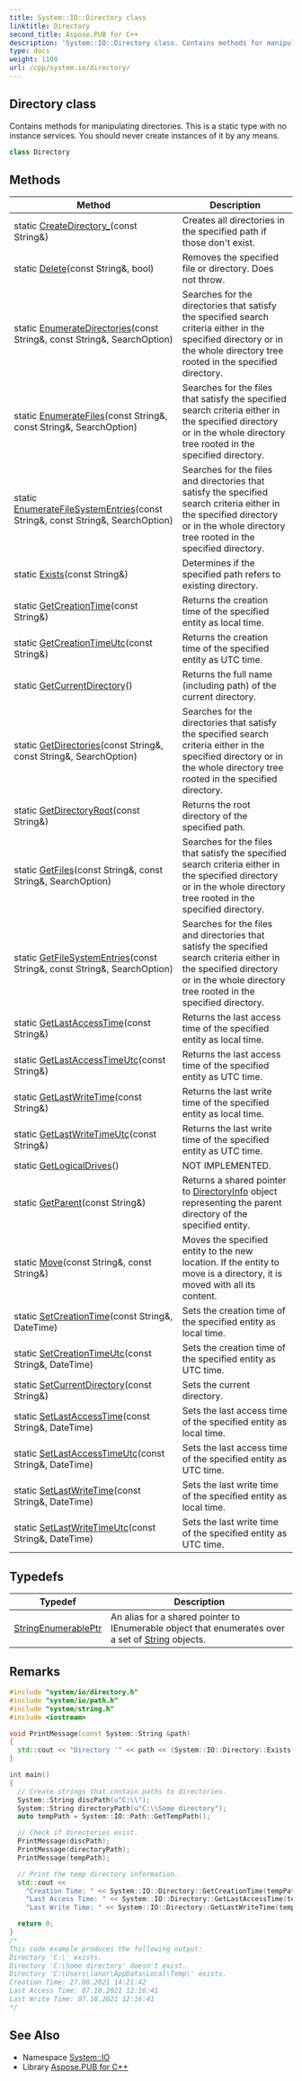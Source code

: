 ```yaml
---
title: System::IO::Directory class
linktitle: Directory
second_title: Aspose.PUB for C++
description: 'System::IO::Directory class. Contains methods for manipulating directories. This is a static type with no instance services. You should never create instances of it by any means in C++.'
type: docs
weight: 1100
url: /cpp/system.io/directory/
---
```

## Directory class


Contains methods for manipulating directories. This is a static type with no instance services. You should never create instances of it by any means.

```cpp
class Directory
```

## Methods

| Method | Description |
| --- | --- |
| static [CreateDirectory_](./createdirectory_/)(const String\&) | Creates all directories in the specified path if those don't exist. |
| static [Delete](./delete/)(const String\&, bool) | Removes the specified file or directory. Does not throw. |
| static [EnumerateDirectories](./enumeratedirectories/)(const String\&, const String\&, SearchOption) | Searches for the directories that satisfy the specified search criteria either in the specified directory or in the whole directory tree rooted in the specified directory. |
| static [EnumerateFiles](./enumeratefiles/)(const String\&, const String\&, SearchOption) | Searches for the files that satisfy the specified search criteria either in the specified directory or in the whole directory tree rooted in the specified directory. |
| static [EnumerateFileSystemEntries](./enumeratefilesystementries/)(const String\&, const String\&, SearchOption) | Searches for the files and directories that satisfy the specified search criteria either in the specified directory or in the whole directory tree rooted in the specified directory. |
| static [Exists](./exists/)(const String\&) | Determines if the specified path refers to existing directory. |
| static [GetCreationTime](./getcreationtime/)(const String\&) | Returns the creation time of the specified entity as local time. |
| static [GetCreationTimeUtc](./getcreationtimeutc/)(const String\&) | Returns the creation time of the specified entity as UTC time. |
| static [GetCurrentDirectory](./getcurrentdirectory/)() | Returns the full name (including path) of the current directory. |
| static [GetDirectories](./getdirectories/)(const String\&, const String\&, SearchOption) | Searches for the directories that satisfy the specified search criteria either in the specified directory or in the whole directory tree rooted in the specified directory. |
| static [GetDirectoryRoot](./getdirectoryroot/)(const String\&) | Returns the root directory of the specified path. |
| static [GetFiles](./getfiles/)(const String\&, const String\&, SearchOption) | Searches for the files that satisfy the specified search criteria either in the specified directory or in the whole directory tree rooted in the specified directory. |
| static [GetFileSystemEntries](./getfilesystementries/)(const String\&, const String\&, SearchOption) | Searches for the files and directories that satisfy the specified search criteria either in the specified directory or in the whole directory tree rooted in the specified directory. |
| static [GetLastAccessTime](./getlastaccesstime/)(const String\&) | Returns the last access time of the specified entity as local time. |
| static [GetLastAccessTimeUtc](./getlastaccesstimeutc/)(const String\&) | Returns the last access time of the specified entity as UTC time. |
| static [GetLastWriteTime](./getlastwritetime/)(const String\&) | Returns the last write time of the specified entity as local time. |
| static [GetLastWriteTimeUtc](./getlastwritetimeutc/)(const String\&) | Returns the last write time of the specified entity as UTC time. |
| static [GetLogicalDrives](./getlogicaldrives/)() | NOT IMPLEMENTED. |
| static [GetParent](./getparent/)(const String\&) | Returns a shared pointer to [DirectoryInfo](../directoryinfo/) object representing the parent directory of the specified entity. |
| static [Move](./move/)(const String\&, const String\&) | Moves the specified entity to the new location. If the entity to move is a directory, it is moved with all its content. |
| static [SetCreationTime](./setcreationtime/)(const String\&, DateTime) | Sets the creation time of the specified entity as local time. |
| static [SetCreationTimeUtc](./setcreationtimeutc/)(const String\&, DateTime) | Sets the creation time of the specified entity as UTC time. |
| static [SetCurrentDirectory](./setcurrentdirectory/)(const String\&) | Sets the current directory. |
| static [SetLastAccessTime](./setlastaccesstime/)(const String\&, DateTime) | Sets the last access time of the specified entity as local time. |
| static [SetLastAccessTimeUtc](./setlastaccesstimeutc/)(const String\&, DateTime) | Sets the last access time of the specified entity as UTC time. |
| static [SetLastWriteTime](./setlastwritetime/)(const String\&, DateTime) | Sets the last write time of the specified entity as local time. |
| static [SetLastWriteTimeUtc](./setlastwritetimeutc/)(const String\&, DateTime) | Sets the last write time of the specified entity as UTC time. |
## Typedefs

| Typedef | Description |
| --- | --- |
| [StringEnumerablePtr](./stringenumerableptr/) | An alias for a shared pointer to IEnumerable object that enumerates over a set of [String](../../system/string/) objects. |
## Remarks



```cpp
#include "system/io/directory.h"
#include "system/io/path.h"
#include "system/string.h"
#include <iostream>

void PrintMessage(const System::String &path)
{
  std::cout << "Directory '" << path << (System::IO::Directory::Exists(path) ? "' exists." : "' doesn't exist.") << std::endl;
}

int main()
{
  // Create strings that contain paths to directories.
  System::String discPath(u"C:\\");
  System::String directoryPath(u"C:\\Some directory");
  auto tempPath = System::IO::Path::GetTempPath();

  // Check if directories exist.
  PrintMessage(discPath);
  PrintMessage(directoryPath);
  PrintMessage(tempPath);

  // Print the temp directory information.
  std::cout <<
    "Creation Time: " << System::IO::Directory::GetCreationTime(tempPath) << std::endl <<
    "Last Access Time: " << System::IO::Directory::GetLastAccessTime(tempPath) << std::endl <<
    "Last Write Time: " << System::IO::Directory::GetLastWriteTime(tempPath) << std::endl;

  return 0;
}
/*
This code example produces the following output:
Directory 'C:\' exists.
Directory 'C:\Some directory' doesn't exist.
Directory 'C:\Users\lanor\AppData\Local\Temp\' exists.
Creation Time: 27.08.2021 14:21:42
Last Access Time: 07.10.2021 12:16:41
Last Write Time: 07.10.2021 12:16:41
*/
```

## See Also

* Namespace [System::IO](../)
* Library [Aspose.PUB for C++](../../)
